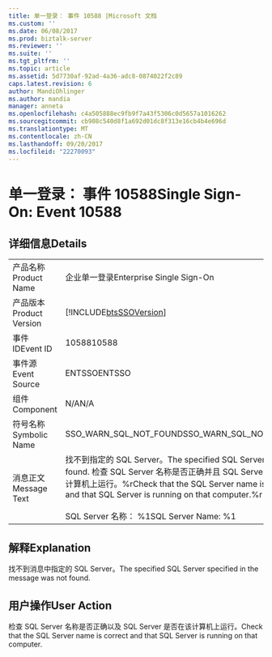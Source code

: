```yaml
---
title: 单一登录： 事件 10588 |Microsoft 文档
ms.custom: ''
ms.date: 06/08/2017
ms.prod: biztalk-server
ms.reviewer: ''
ms.suite: ''
ms.tgt_pltfrm: ''
ms.topic: article
ms.assetid: 5d7730af-92ad-4a36-adc8-0874022f2c89
caps.latest.revision: 6
author: MandiOhlinger
ms.author: mandia
manager: anneta
ms.openlocfilehash: c4a505888ec9fb9f7a43f5306c0d5657a1016262
ms.sourcegitcommit: cb908c540d8f1a692d01dc8f313e16cb4b4e696d
ms.translationtype: MT
ms.contentlocale: zh-CN
ms.lasthandoff: 09/20/2017
ms.locfileid: "22270093"
---
```

# <a name="single-sign-on-event-10588"></a><span data-ttu-id="831ee-102">单一登录： 事件 10588</span><span class="sxs-lookup"><span data-stu-id="831ee-102">Single Sign-On: Event 10588</span></span>
## <a name="details"></a><span data-ttu-id="831ee-103">详细信息</span><span class="sxs-lookup"><span data-stu-id="831ee-103">Details</span></span>  
  
|||  
|-|-|  
|<span data-ttu-id="831ee-104">产品名称</span><span class="sxs-lookup"><span data-stu-id="831ee-104">Product Name</span></span>|<span data-ttu-id="831ee-105">企业单一登录</span><span class="sxs-lookup"><span data-stu-id="831ee-105">Enterprise Single Sign-On</span></span>|  
|<span data-ttu-id="831ee-106">产品版本</span><span class="sxs-lookup"><span data-stu-id="831ee-106">Product Version</span></span>|[!INCLUDE[btsSSOVersion](../includes/btsssoversion-md.md)]|  
|<span data-ttu-id="831ee-107">事件 ID</span><span class="sxs-lookup"><span data-stu-id="831ee-107">Event ID</span></span>|<span data-ttu-id="831ee-108">10588</span><span class="sxs-lookup"><span data-stu-id="831ee-108">10588</span></span>|  
|<span data-ttu-id="831ee-109">事件源</span><span class="sxs-lookup"><span data-stu-id="831ee-109">Event Source</span></span>|<span data-ttu-id="831ee-110">ENTSSO</span><span class="sxs-lookup"><span data-stu-id="831ee-110">ENTSSO</span></span>|  
|<span data-ttu-id="831ee-111">组件</span><span class="sxs-lookup"><span data-stu-id="831ee-111">Component</span></span>|<span data-ttu-id="831ee-112">N/A</span><span class="sxs-lookup"><span data-stu-id="831ee-112">N/A</span></span>|  
|<span data-ttu-id="831ee-113">符号名称</span><span class="sxs-lookup"><span data-stu-id="831ee-113">Symbolic Name</span></span>|<span data-ttu-id="831ee-114">SSO_WARN_SQL_NOT_FOUND</span><span class="sxs-lookup"><span data-stu-id="831ee-114">SSO_WARN_SQL_NOT_FOUND</span></span>|  
|<span data-ttu-id="831ee-115">消息正文</span><span class="sxs-lookup"><span data-stu-id="831ee-115">Message Text</span></span>|<span data-ttu-id="831ee-116">找不到指定的 SQL Server。</span><span class="sxs-lookup"><span data-stu-id="831ee-116">The specified SQL Server was not found.</span></span> <span data-ttu-id="831ee-117">检查 SQL Server 名称是否正确并且 SQL Server 是否在该计算机上运行。%r</span><span class="sxs-lookup"><span data-stu-id="831ee-117">Check that the SQL Server name is correct and that SQL Server is running on that computer.%r</span></span><br /><br /> <span data-ttu-id="831ee-118">SQL Server 名称： %1</span><span class="sxs-lookup"><span data-stu-id="831ee-118">SQL Server Name: %1</span></span>|  
  
## <a name="explanation"></a><span data-ttu-id="831ee-119">解释</span><span class="sxs-lookup"><span data-stu-id="831ee-119">Explanation</span></span>  
 <span data-ttu-id="831ee-120">找不到消息中指定的 SQL Server。</span><span class="sxs-lookup"><span data-stu-id="831ee-120">The specified SQL Server specified in the message was not found.</span></span>  
  
## <a name="user-action"></a><span data-ttu-id="831ee-121">用户操作</span><span class="sxs-lookup"><span data-stu-id="831ee-121">User Action</span></span>  
 <span data-ttu-id="831ee-122">检查 SQL Server 名称是否正确以及 SQL Server 是否在该计算机上运行。</span><span class="sxs-lookup"><span data-stu-id="831ee-122">Check that the SQL Server name is correct and that SQL Server is running on that computer.</span></span>